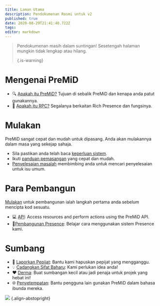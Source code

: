 ```yaml
---
title: Laman Utama
description: Pendokumenan Rasmi untuk v2
published: true
date: 2020-08-29T21:41:40.722Z
tags:
editor: markdown
---
```


> Pendokumenan masih dalam suntingan! Sesetengah halaman mungkin tidak lengkap atau hilang. 
> 
> {.is-warning}

# Mengenai PreMiD
- :mag: [Apakah itu PreMiD?](/about) Tujuan di sebalik PreMiD dan kenapa anda patut gunakannya.
- :link: [Apakah itu RPC?](https://discordapp.com/rich-presence) Segalanya berkaitan Rich Presence dan fungsinya.

# Mulakan

PreMiD sangat cepat dan mudah untuk dipasang. Anda akan mulakannya dalam masa yang sekejap sahaja.

- Sila pastikan anda telah baca [keperluan sistem](/install/requirements).
- Ikuti [panduan pemasangan](/install) yang cepat dan mudah.
- [Penyelesaian masalah](/troubleshooting) membimbing anda untuk mencari penyelesaian untuk isu umum.

# Para Pembangun

[Mulakan](/dev) untuk pembangunan ialah langkah pertama anda sebelum mencipta kod sesuatu.

- :computer: [API](/dev/api): Access resources and perform actions using the PreMiD API.
- :wrench:[Pembangunan Presence](/dev/presence): Belajar cara menggunakan sistem Presence kami.

# Sumbang
- :bug: [Laporkan Pepijat](https://github.com/PreMiD): Bantu kami hapuskan pepijat yang mengganggu.
- :bulb: [Cadangkan Sifat Baharu](https://discord.premid.app/): Kami perlukan idea anda!
- :heart: [Derma](https://www.patreon.com/Timeraa): Buat sumbangan kecil atau jadi penaja untuk projek yang hebat ini!
- :globe_with_meridians: [Penyetempatan](https://translate.premid.app): Bantu pengguna lain gunakan PreMiD dalam bahasa ibunda mereka.

![](https://beta.premid.app/img/logo.2b414dc2.gif) {.align-abstopright}